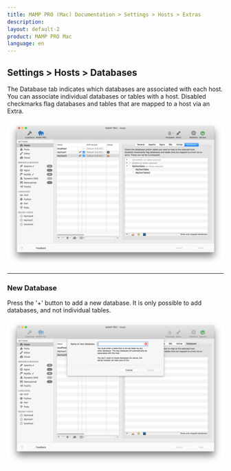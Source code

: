 ```yaml
---
title: MAMP PRO (Mac) Documentation > Settings > Hosts > Extras
description: 
layout: default-2
product: MAMP PRO Mac
language: en
---
```


## Settings > Hosts > Databases

The Database tab indicates which databases are associated with each host. You can associate individual databases or tables with a host. Disabled checkmarks flag databases and tables that are mapped to a host via an Extra.

![MAMP](/en/MAMP-PRO-Mac/Settings/Hosts/Databases/Databases.png)

---

### New Database

Press the '+' button to add a new database. It is only possible to add databases, and not individual tables.

![MAMP](/en/MAMP-PRO-Mac/Settings/Hosts/Databases/newDatabase.png)






